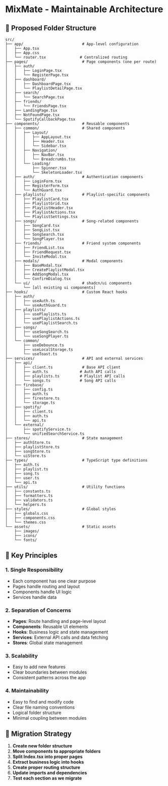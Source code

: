 # MixMate - Maintainable Architecture

## 📁 Proposed Folder Structure

```
src/
├── app/                          # App-level configuration
│   ├── App.tsx
│   ├── App.css
│   └── router.tsx               # Centralized routing
├── pages/                        # Page components (one per route)
│   ├── auth/
│   │   ├── LoginPage.tsx
│   │   └── RegisterPage.tsx
│   ├── dashboard/
│   │   ├── DashboardPage.tsx
│   │   └── PlaylistDetailPage.tsx
│   ├── search/
│   │   └── SearchPage.tsx
│   ├── friends/
│   │   └── FriendsPage.tsx
│   ├── LandingPage.tsx
│   ├── NotFoundPage.tsx
│   └── SpotifyCallbackPage.tsx
├── components/                   # Reusable components
│   ├── common/                   # Shared components
│   │   ├── Layout/
│   │   │   ├── AppLayout.tsx
│   │   │   ├── Header.tsx
│   │   │   └── Sidebar.tsx
│   │   ├── Navigation/
│   │   │   ├── NavBar.tsx
│   │   │   └── Breadcrumbs.tsx
│   │   └── Loading/
│   │       ├── Spinner.tsx
│   │       └── SkeletonLoader.tsx
│   ├── auth/                     # Authentication components
│   │   ├── LoginForm.tsx
│   │   ├── RegisterForm.tsx
│   │   └── AuthGuard.tsx
│   ├── playlists/                # Playlist-specific components
│   │   ├── PlaylistCard.tsx
│   │   ├── PlaylistGrid.tsx
│   │   ├── PlaylistHeader.tsx
│   │   ├── PlaylistActions.tsx
│   │   └── PlaylistSettings.tsx
│   ├── songs/                    # Song-related components
│   │   ├── SongCard.tsx
│   │   ├── SongList.tsx
│   │   ├── SongSearch.tsx
│   │   └── SongPlayer.tsx
│   ├── friends/                  # Friend system components
│   │   ├── FriendList.tsx
│   │   ├── FriendRequest.tsx
│   │   └── InviteModal.tsx
│   ├── modals/                   # Modal components
│   │   ├── BaseModal.tsx
│   │   ├── CreatePlaylistModal.tsx
│   │   ├── AddSongModal.tsx
│   │   └── ConfirmDialog.tsx
│   └── ui/                       # shadcn/ui components
│       └── [all existing ui components]
├── hooks/                        # Custom React hooks
│   ├── auth/
│   │   ├── useAuth.ts
│   │   └── useAuthGuard.ts
│   ├── playlists/
│   │   ├── usePlaylists.ts
│   │   ├── usePlaylistActions.ts
│   │   └── usePlaylistSearch.ts
│   ├── songs/
│   │   ├── useSongSearch.ts
│   │   └── useSongPlayer.ts
│   └── common/
│       ├── useDebounce.ts
│       ├── useLocalStorage.ts
│       └── useToast.ts
├── services/                     # API and external services
│   ├── api/
│   │   ├── client.ts             # Base API client
│   │   ├── auth.ts              # Auth API calls
│   │   ├── playlists.ts         # Playlist API calls
│   │   └── songs.ts             # Song API calls
│   ├── firebase/
│   │   ├── config.ts
│   │   ├── auth.ts
│   │   ├── firestore.ts
│   │   └── storage.ts
│   ├── spotify/
│   │   ├── client.ts
│   │   ├── auth.ts
│   │   └── api.ts
│   └── external/
│       ├── spotifyService.ts
│       └── unifiedSearchService.ts
├── stores/                       # State management
│   ├── authStore.ts
│   ├── playlistStore.ts
│   ├── songStore.ts
│   └── uiStore.ts
├── types/                        # TypeScript type definitions
│   ├── auth.ts
│   ├── playlist.ts
│   ├── song.ts
│   ├── user.ts
│   └── api.ts
├── utils/                        # Utility functions
│   ├── constants.ts
│   ├── formatters.ts
│   ├── validators.ts
│   └── helpers.ts
├── styles/                       # Global styles
│   ├── globals.css
│   ├── components.css
│   └── themes.css
└── assets/                       # Static assets
    ├── images/
    ├── icons/
    └── fonts/
```

## 🎯 Key Principles

### 1. **Single Responsibility**
- Each component has one clear purpose
- Pages handle routing and layout
- Components handle UI logic
- Services handle data

### 2. **Separation of Concerns**
- **Pages**: Route handling and page-level layout
- **Components**: Reusable UI elements
- **Hooks**: Business logic and state management
- **Services**: External API calls and data fetching
- **Stores**: Global state management

### 3. **Scalability**
- Easy to add new features
- Clear boundaries between modules
- Consistent patterns across the app

### 4. **Maintainability**
- Easy to find and modify code
- Clear file naming conventions
- Logical folder structure
- Minimal coupling between modules

## 🚀 Migration Strategy

1. **Create new folder structure**
2. **Move components to appropriate folders**
3. **Split Index.tsx into proper pages**
4. **Extract business logic into hooks**
5. **Create proper routing structure**
6. **Update imports and dependencies**
7. **Test each section as we migrate**

